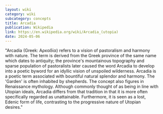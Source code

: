 ```yaml
---
layout: wiki
category: wiki
subcategory: concepts
title: Arcadia
publication: Wikipedia
link: https://en.wikipedia.org/wiki/Arcadia_(utopia)
date: 2024-05-06
---
```


"Arcadia (Greek: Αρκαδία) refers to a vision of pastoralism and harmony with nature. The term is derived from the Greek province of the same name which dates to antiquity; the province's mountainous topography and sparse population of pastoralists later caused the word Arcadia to develop into a poetic byword for an idyllic vision of unspoiled wilderness. Arcadia is a poetic term associated with bountiful natural splendor and harmony. The 'Garden' is often inhabited by shepherds. The concept also figures in Renaissance mythology. Although commonly thought of as being in line with Utopian ideals, Arcadia differs from that tradition in that it is more often specifically regarded as unattainable. Furthermore, it is seen as a lost, Edenic form of life, contrasting to the progressive nature of Utopian desires."
